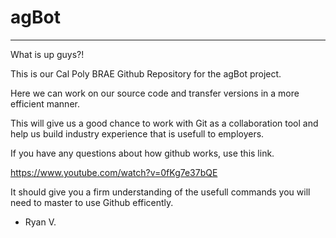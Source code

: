 # agBot
----------------------------------------------------
What is up guys?!

This is our Cal Poly BRAE Github Repository for the agBot project. 

Here we can work on our source code and transfer versions in a more
efficient manner. 

This will give us a good chance to work with Git as a collaboration 
tool and help us build industry experience that is usefull to 
employers. 

If you have any questions about how github works, use this link. 

https://www.youtube.com/watch?v=0fKg7e37bQE

It should give you a firm understanding of the usefull commands
you will need to master to use Github efficently. 

- Ryan V. 
